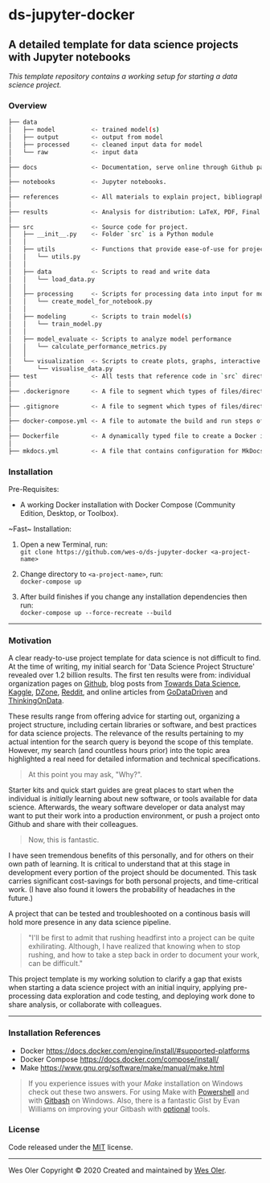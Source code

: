 # ds-jupyter-docker

## A detailed template for data science projects with Jupyter notebooks  

*This template repository contains a working setup for starting a data science project.*

### Overview

```bash
├── data
│   ├── model          <- trained model(s)
│   ├── output         <- output from model
│   ├── processed      <- cleaned input data for model
│   └── raw            <- input data
│
├── docs               <- Documentation, serve online through Github pages, MkDocs, Sphinx.
│
├── notebooks          <- Jupyter notebooks.
│
├── references         <- All materials to explain project, bibliography, and 3rd party data sets.
│
├── results            <- Analysis for distribution: LaTeX, PDF, Final versions of .ipynb notebooks.
│
├── src                <- Source code for project.
│   ├── __init__.py    <- Folder `src` is a Python module
│   │
│   ├── utils          <- Functions that provide ease-of-use for project
│   │   └── utils.py
│   │
│   ├── data           <- Scripts to read and write data
│   │   └── load_data.py
│   │
│   ├── processing     <- Scripts for processing data into input for model(s)
│   │   └── create_model_for_notebook.py
│   │
│   ├── modeling       <- Scripts to train model(s)
│   │   └── train_model.py
│   │
│   ├── model_evaluate <- Scripts to analyze model performance
│   │   └── calculate_performance_metrics.py
│   │
│   └── visualization  <- Scripts to create plots, graphs, interactive or static
│       └── visualise_data.py
├── test               <- All tests that reference code in `src` directory.
│
├── .dockerignore      <- A file to segment which types of files/directories are not pushed to build of Docker.
│
├── .gitignore         <- A file to segment which types of files/directories are not pushed to Github.
│
├── docker-compose.yml <- A file to automate the build and run steps of creating a Docker image and running in a container.
│
├── Dockerfile         <- A dynamically typed file to create a Docker image.
│
├── mkdocs.yml         <- A file that contains configuration for MkDocs generator, ideal for project documentation.

```

### Installation

Pre-Requisites:  

- A working Docker installation with Docker Compose (Community Edition, Desktop, or Toolbox).  

~Fast~ Installation:

1) Open a new Terminal, run:  
`git clone https://github.com/wes-o/ds-jupyter-docker <a-project-name>`  

2) Change directory to `<a-project-name>`, run:  
`docker-compose up`  

3) After build finishes if you change any installation dependencies then run:  
`docker-compose up --force-recreate --build`  

---

### Motivation

A clear ready-to-use project template for data science is not difficult to find. At the time of writing, my initial search for 'Data Science Project Structure' revealed over 1.2 billion results. The first ten results were from: individual organization pages on [Github](), blog posts from [Towards Data Science](), [Kaggle](), [DZone](), [Reddit](), and online articles from [GoDataDriven]() and [ThinkingOnData]().  

These results range from offering advice for starting out, organizing a project structure, including certain libraries or software, and best practices for data science projects. The relevance of the results pertaining to my actual intention for the search query is beyond the scope of this template. However, my search (and countless hours prior) into the topic area highlighted a real need for detailed information and technical specifications.  

> At this point you may ask, "Why?".  

Starter kits and quick start guides are great places to start when the individual is *initially* learning about new software, or tools available for data science. Afterwards, the weary software developer or data analyst may want to put their work into a production environment, or push a project onto Github and share with their colleagues.  

> Now, this is fantastic.  

I have seen tremendous benefits of this personally, and for others on their own path of learning. It is critical to understand that at this stage in development every portion of the project should be documented. This task carries significant cost-savings for both personal projects, and time-critical work. (I have also found it lowers the probability of headaches in the future.)  

A project that can be tested and troubleshooted on a continous basis will hold more presence in any data science pipeline.  

> "I'll be first to admit that rushing headfirst into a project can be quite exhilirating. Although, I have realized that knowing when to stop rushing, and how to take a step back in order to document your work, can be difficult."  

This project template is my working solution to clarify a gap that exists when starting a data science project with an initial inquiry, applying pre-processing data exploration and code testing, and deploying work done to share analysis, or collaborate with colleagues.  

---

### Installation References

- Docker <https://docs.docker.com/engine/install/#supported-platforms>
- Docker Compose <https://docs.docker.com/compose/install/>
- Make <https://www.gnu.org/software/make/manual/make.html>

> If you experience issues with your *Make* installation on Windows check out these two answers. For using Make with [Powershell](https://superuser.com/a/808818) and with [Gitbash](https://stackoverflow.com/a/43779544) on Windows. Also, there is a fantastic Gist by Evan Williams on improving your Gitbash with [optional](https://gist.github.com/evanwill/0207876c3243bbb6863e65ec5dc3f058) tools.

### License

Code released under the [MIT](https://github.com/wes-o/ds-jupyter-docker/blob/master/LICENSE) license.

---

Wes Oler Copyright &copy; 2020
Created and maintained by [Wes Oler](https://github.com/wes-o).
